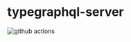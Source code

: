 # typegraphql-server

![github actions](https://github.com/jeremynguyencs/typegraphql-server/actions/workflows/ci.yml/badge.svg)
